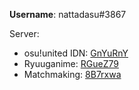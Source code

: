 **Username**: nattadasu#3867

Server:
* osu!united IDN: [GnYuRnY](https://discord.gg/GnYuRnY)
* Ryuuganime: [RGueZ79](https://discord.gg/RGueZ79)
* Matchmaking: [8B7rxwa](https://discord.gg/8B7rxwa)

